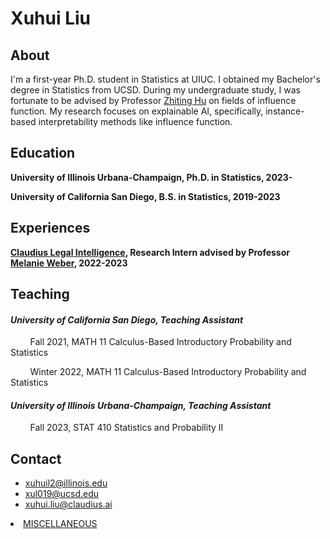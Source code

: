 # Xuhui Liu
## About
I'm a first-year Ph.D. student in Statistics at UIUC. I obtained my Bachelor's degree in Statistics from UCSD. During my undergraduate study, I was fortunate to be advised by Professor [Zhiting Hu](http://zhiting.ucsd.edu/) on fields of influence function. My research focuses on explainable AI, specifically, instance-based interpretability methods like influence function.

## Education
**University of Illinois Urbana-Champaign, Ph.D. in Statistics, 2023-**

**University of California San Diego, B.S. in Statistics, 2019-2023**

## Experiences
**[Claudius Legal Intelligence](https://www.claudius.ai/), Research Intern advised by Professor [Melanie Weber](http://melanie-weber.com/), 2022-2023**

## Teaching
#### *University of California San Diego, Teaching Assistant*

&nbsp;   &nbsp;   &nbsp;   &nbsp; Fall 2021, MATH 11 Calculus-Based Introductory Probability and Statistics

&nbsp;   &nbsp;   &nbsp;   &nbsp; Winter 2022, MATH 11 Calculus-Based Introductory Probability and Statistics

#### *University of Illinois Urbana-Champaign, Teaching Assistant*

&nbsp;   &nbsp;   &nbsp;   &nbsp; Fall 2023, STAT 410 Statistics and Probability II

## Contact
- xuhuil2@illinois.edu
- xul019@ucsd.edu
- xuhui.liu@claudius.ai


<li><a href="/MISCELLANEOUS">MISCELLANEOUS</a></li>
